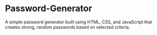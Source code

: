 # Password-Generator
A simple password generator built using HTML, CSS, and JavaScript that creates strong, random passwords based on selected criteria.
